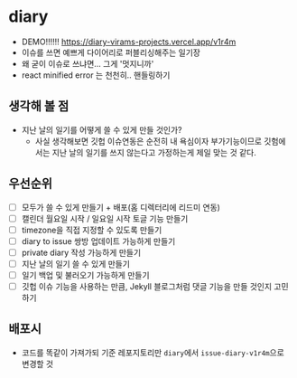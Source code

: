 # diary
- DEMO!!!!!! https://diary-virams-projects.vercel.app/v1r4m
- 이슈를 쓰면 예쁘게 다이어리로 퍼블리싱해주는 일기장
- 왜 굳이 이슈로 쓰냐면... 그게 '멋지니까'
- react minified error 는 천천히.. 핸들링하기 

## 생각해 볼 점
- 지난 날의 일기를 어떻게 쓸 수 있게 만들 것인가? 
    - 사실 생각해보면 깃헙 이슈연동은 순전히 내 욕심이자 부가기능이므로 깃험에서는 지난 날의 일기를 쓰지 않는다고 가정하는게 제일 맞는 것 같다. 

## 우선순위
- [ ] 모두가 쓸 수 있게 만들기 + 배포(홈 디렉터리에 리드미 연동)
- [ ] 캘린더 월요일 시작 / 일요일 시작 토글 기능 만들기
- [ ] timezone을 직접 지정할 수 있도록 만들기
- [ ] diary to issue 쌍방 업데이트 가능하게 만들기
- [ ] private diary 작성 가능하게 만들기
- [ ] 지난 날의 일기 쓸 수 있게 만들기
- [ ] 일기 백업 및 불러오기 가능하게 만들기
- [ ] 깃헙 이슈 기능을 사용하는 만큼, Jekyll 블로그처럼 댓글 기능을 만들 것인지 고민하기

## 배포시
- 코드를 똑같이 가져가되 기준 레포지토리만 `diary`에서 `issue-diary-v1r4m`으로 변경할 것
